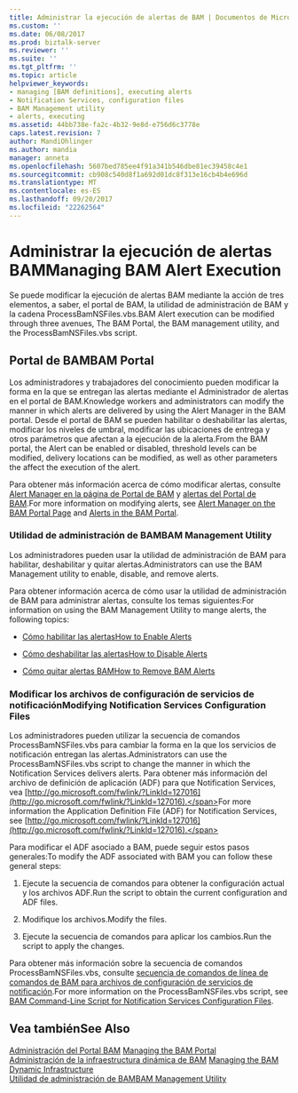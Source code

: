 ```yaml
---
title: Administrar la ejecución de alertas de BAM | Documentos de Microsoft
ms.custom: ''
ms.date: 06/08/2017
ms.prod: biztalk-server
ms.reviewer: ''
ms.suite: ''
ms.tgt_pltfrm: ''
ms.topic: article
helpviewer_keywords:
- managing [BAM definitions], executing alerts
- Notification Services, configuration files
- BAM Management utility
- alerts, executing
ms.assetid: 44bb738e-fa2c-4b32-9e8d-e756d6c3778e
caps.latest.revision: 7
author: MandiOhlinger
ms.author: mandia
manager: anneta
ms.openlocfilehash: 5607bed785ee4f91a341b546dbe81ec39458c4e1
ms.sourcegitcommit: cb908c540d8f1a692d01dc8f313e16cb4b4e696d
ms.translationtype: MT
ms.contentlocale: es-ES
ms.lasthandoff: 09/20/2017
ms.locfileid: "22262564"
---
```

# <a name="managing-bam-alert-execution"></a><span data-ttu-id="322e0-102">Administrar la ejecución de alertas BAM</span><span class="sxs-lookup"><span data-stu-id="322e0-102">Managing BAM Alert Execution</span></span>
<span data-ttu-id="322e0-103">Se puede modificar la ejecución de alertas BAM mediante la acción de tres elementos, a saber, el portal de BAM, la utilidad de administración de BAM y la cadena ProcessBamNSFiles.vbs.</span><span class="sxs-lookup"><span data-stu-id="322e0-103">BAM Alert execution can be modified through three avenues, The BAM Portal, the BAM management utility, and the ProcessBamNSFiles.vbs script.</span></span>  
  
## <a name="bam-portal"></a><span data-ttu-id="322e0-104">Portal de BAM</span><span class="sxs-lookup"><span data-stu-id="322e0-104">BAM Portal</span></span>  
 <span data-ttu-id="322e0-105">Los administradores y trabajadores del conocimiento pueden modificar la forma en la que se entregan las alertas mediante el Administrador de alertas en el portal de BAM.</span><span class="sxs-lookup"><span data-stu-id="322e0-105">Knowledge workers and administrators can modify the manner in which alerts are delivered by using the Alert Manager in the BAM portal.</span></span> <span data-ttu-id="322e0-106">Desde el portal de BAM se pueden habilitar o deshabilitar las alertas, modificar los niveles de umbral, modificar las ubicaciones de entrega y otros parámetros que afectan a la ejecución de la alerta.</span><span class="sxs-lookup"><span data-stu-id="322e0-106">From the BAM portal, the Alert can be enabled or disabled, threshold levels can be modified, delivery locations can be modified, as well as other parameters the affect the execution of the alert.</span></span>  
  
 <span data-ttu-id="322e0-107">Para obtener más información acerca de cómo modificar alertas, consulte [Alert Manager en la página de Portal de BAM](../core/alert-manager-on-the-bam-portal-page.md) y [alertas del Portal de BAM](../core/alerts-in-the-bam-portal.md).</span><span class="sxs-lookup"><span data-stu-id="322e0-107">For more information on modifying alerts, see [Alert Manager on the BAM Portal Page](../core/alert-manager-on-the-bam-portal-page.md) and [Alerts in the BAM Portal](../core/alerts-in-the-bam-portal.md).</span></span>  
  
### <a name="bam-management-utility"></a><span data-ttu-id="322e0-108">Utilidad de administración de BAM</span><span class="sxs-lookup"><span data-stu-id="322e0-108">BAM Management Utility</span></span>  
 <span data-ttu-id="322e0-109">Los administradores pueden usar la utilidad de administración de BAM para habilitar, deshabilitar y quitar alertas.</span><span class="sxs-lookup"><span data-stu-id="322e0-109">Administrators can use the BAM Management utility to enable, disable, and remove alerts.</span></span>  
  
 <span data-ttu-id="322e0-110">Para obtener información acerca de cómo usar la utilidad de administración de BAM para administrar alertas, consulte los temas siguientes:</span><span class="sxs-lookup"><span data-stu-id="322e0-110">For information on using the BAM Management Utility to mange alerts, the following topics:</span></span>  
  
-   [<span data-ttu-id="322e0-111">Cómo habilitar las alertas</span><span class="sxs-lookup"><span data-stu-id="322e0-111">How to Enable Alerts</span></span>](../core/how-to-enable-alerts.md) 
  
-   [<span data-ttu-id="322e0-112">Cómo deshabilitar las alertas</span><span class="sxs-lookup"><span data-stu-id="322e0-112">How to Disable Alerts</span></span>](../core/how-to-disable-alerts.md)  
  
-   [<span data-ttu-id="322e0-113">Cómo quitar alertas BAM</span><span class="sxs-lookup"><span data-stu-id="322e0-113">How to Remove BAM Alerts</span></span>](../core/how-to-remove-bam-alerts.md)  
  
### <a name="modifying-notification-services-configuration-files"></a><span data-ttu-id="322e0-114">Modificar los archivos de configuración de servicios de notificación</span><span class="sxs-lookup"><span data-stu-id="322e0-114">Modifying Notification Services Configuration Files</span></span>  
 <span data-ttu-id="322e0-115">Los administradores pueden utilizar la secuencia de comandos ProcessBamNSFiles.vbs para cambiar la forma en la que los servicios de notificación entregan las alertas.</span><span class="sxs-lookup"><span data-stu-id="322e0-115">Administrators can use the ProcessBamNSFiles.vbs script to change the manner in which the Notification Services delivers alerts.</span></span> <span data-ttu-id="322e0-116">Para obtener más información del archivo de definición de aplicación (ADF) para que Notification Services, vea [http://go.microsoft.com/fwlink/?LinkId=127016](http://go.microsoft.com/fwlink/?LinkId=127016).</span><span class="sxs-lookup"><span data-stu-id="322e0-116">For more information the Application Definition File (ADF) for Notification Services, see [http://go.microsoft.com/fwlink/?LinkId=127016](http://go.microsoft.com/fwlink/?LinkId=127016).</span></span>  
  
 <span data-ttu-id="322e0-117">Para modificar el ADF asociado a BAM, puede seguir estos pasos generales:</span><span class="sxs-lookup"><span data-stu-id="322e0-117">To modify the ADF associated with BAM you can follow these general steps:</span></span>  
  
1.  <span data-ttu-id="322e0-118">Ejecute la secuencia de comandos para obtener la configuración actual y los archivos ADF.</span><span class="sxs-lookup"><span data-stu-id="322e0-118">Run the script to obtain the current configuration and ADF files.</span></span>  
  
2.  <span data-ttu-id="322e0-119">Modifique los archivos.</span><span class="sxs-lookup"><span data-stu-id="322e0-119">Modify the files.</span></span>  
  
3.  <span data-ttu-id="322e0-120">Ejecute la secuencia de comandos para aplicar los cambios.</span><span class="sxs-lookup"><span data-stu-id="322e0-120">Run the script to apply the changes.</span></span>  
  
 <span data-ttu-id="322e0-121">Para obtener más información sobre la secuencia de comandos ProcessBamNSFiles.vbs, consulte [secuencia de comandos de línea de comandos de BAM para archivos de configuración de servicios de notificación](../core/bam-command-line-script-for-notification-services-configuration-files.md).</span><span class="sxs-lookup"><span data-stu-id="322e0-121">For more information on the ProcessBamNSFiles.vbs script, see [BAM Command-Line Script for Notification Services Configuration Files](../core/bam-command-line-script-for-notification-services-configuration-files.md).</span></span>  
  
## <a name="see-also"></a><span data-ttu-id="322e0-122">Vea también</span><span class="sxs-lookup"><span data-stu-id="322e0-122">See Also</span></span>  
 <span data-ttu-id="322e0-123">[Administración del Portal BAM](../core/managing-the-bam-portal.md) </span><span class="sxs-lookup"><span data-stu-id="322e0-123">[Managing the BAM Portal](../core/managing-the-bam-portal.md) </span></span>  
 <span data-ttu-id="322e0-124">[Administración de la infraestructura dinámica de BAM](../core/managing-the-bam-dynamic-infrastructure.md) </span><span class="sxs-lookup"><span data-stu-id="322e0-124">[Managing the BAM Dynamic Infrastructure](../core/managing-the-bam-dynamic-infrastructure.md) </span></span>  
 [<span data-ttu-id="322e0-125">Utilidad de administración de BAM</span><span class="sxs-lookup"><span data-stu-id="322e0-125">BAM Management Utility</span></span>](../core/bam-management-utility.md)